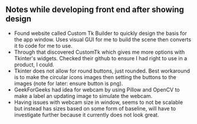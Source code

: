 ## Notes while developing front end after showing design

* Found website called Custom Tk Builder to quickly design the basis for the app window. Uses visual GUI for me to build the scene then converts it to code for me to use.
* Through that discovered CustomTk which gives me more options with Tkinter's widgets. Checked their github to ensure I had right to use in a product, I could.
* Tkinter does not allow for round buttons, just rounded. Best workaround is to make the circular icons images then setting the buttons to the images (note for later: ensure button is png).
* GeekForGeeks had idea for webcam by using Pillow and OpenCV to make a label an updating image to simulate the webcam.
* Having issues with webcam size in window, seems to not be scalable but instead has sizes based on some form of baseline, will have to investigate further because it currently does not look great.
